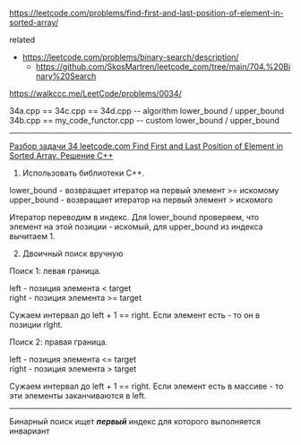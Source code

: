 https://leetcode.com/problems/find-first-and-last-position-of-element-in-sorted-array/

related
- https://leetcode.com/problems/binary-search/description/
  - https://github.com/SkosMartren/leetcode_com/tree/main/704.%20Binary%20Search

https://walkccc.me/LeetCode/problems/0034/

34a.cpp == 34c.cpp == 34d.cpp -- algorithm lower_bound / upper_bound  
34b.cpp == my_code_functor.cpp -- custom lower_bound / upper_bound  
__________________

[Разбор задачи 34 leetcode.com Find First and Last Position of Element in Sorted Array. Решение C++](https://www.youtube.com/watch?v=tnLSdiQW-_c)

1. Использовать библиотеки С++. 

<algorithm>

lower_bound - возвращает итератор на первый элемент >= искомому  
upper_bound - возвращает итератор на первый элемент > искомого

Итератор переводим в индекс. Для lower_bound проверяем, что элемент на этой позиции - искомый, для upper_bound из индекса вычитаем 1.

2. Двоичный поиск вручную

Поиск 1: левая граница.

left - позиция элемента < target  
right - позиция элемента >= target

Сужаем интервал до left + 1 == right. Если элемент есть - то он в позиции rlght.

Поиск 2: правая граница.

left - позиция элемента <= target  
right - позиция элемента > target

Сужаем интервал до left + 1 == right. Если элемент есть в массиве - то эти элементы заканчиваются в left.

__________________

Бинарный поиск ищет ***первый*** индекс для которого выполняется инвариант 

